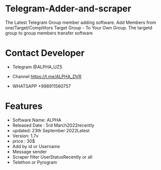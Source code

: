 # Telegram-Adder-and-scraper

The Latest Telegram Group member adding software. 
Add Members from one/Target/Compititors Target Group - To Your Own Group. 
The targetd group to group members transfer software

# Contact Developer

* Telegram @ALPHA_UZS

* Channel https://t.me/ALPHA_DVR

* WHATSAPP +998911560757

# Features

* Software Name: ALPHA
* Released Date : 5rd March2022recently 
* updated: 23th September 2022Latest 
* Version: 1.7v
* price : 30$ 
* Add by id or Username
* Message sender
* Scraper filter UserStatusRecently or all
* Telethon or Pyrogram
